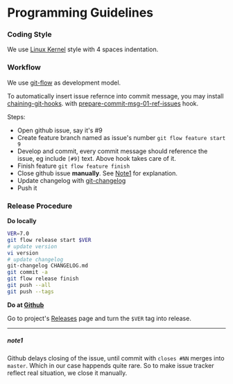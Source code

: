 # Programming Guidelines

### Coding Style
We use [Linux Kernel](https://www.kernel.org/doc/Documentation/CodingStyle)
style with 4 spaces indentation.
### Workflow
We use [git-flow](http://jeffkreeftmeijer.com/2010/why-arent-you-using-git-flow/) as development model.

To automatically insert issue refernce into commit message, you may
install [chaining-git-hooks](https://github.com/aanatoly/chaining-git-hooks).
with [prepare-commit-msg-01-ref-issues](https://github.com/aanatoly/chaining-git-hooks/blob/master/prepare-commit-msg-01-ref-issues) hook.

Steps:
 * Open github issue, say it's #9
 * Create feature branch named as issue's number
   `git flow feature start 9`
 * Develop and commit, every commit message should reference the issue, eg
   include `[#9]` text. Above hook takes care of it.
 * Finish feature `git flow feature finish`
 * Close github issue **manually**. See [Note1](#note1) for explanation.
 * Update changelog with [git-changelog](https://github.com/aanatoly/git-changelog)
 * Push it

### Release Procedure

**Do locally**

```bash
VER=7.0
git flow release start $VER
# update version
vi version
# update changelog
git-changelog CHANGELOG.md
git commit -a
git flow release finish
git push --all
git push --tags
```


**Do at [Github](https://github.com/)**

Go to project's [Releases](https://github.com/aanatoly/fbpanel/releases) page and turn the `$VER` tag into release.

-------

##### note1
Github delays closing of the issue, until commit with `closes #NN` merges into
`master`. Which in our case happends quite rare. So to make issue tracker
reflect real situation, we close it manually.
